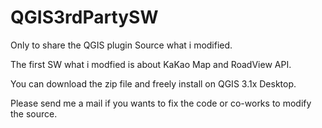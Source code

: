 # QGIS3rdPartySW
Only to share the QGIS plugin Source what i modified.

The first SW what i modfied is about KaKao Map and RoadView API.

You can download the zip file and freely install on QGIS 3.1x Desktop.

Please send me a mail if you wants to fix the code or co-works to modify the source.


